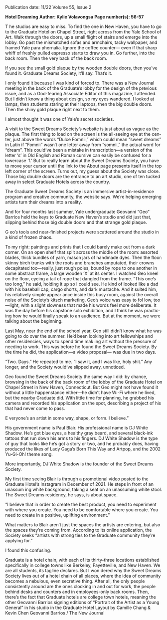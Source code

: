 Publication date: 11/22
Volume 55, Issue 2

**Hotel Dreaming**
**Author: Kylie Volavongsa**
**Page number(s): 56-57**

T
he studios are easy to miss. 
To find the one in New Haven, 
you have to go to the Graduate 
Hotel on Chapel Street, right across 
from the Yale School of Art. Walk 
through the doors, up a small flight of 
stairs and emerge into the lobby. Go 
past the mismatched sofas and armchairs, 
tacky wallpaper, and framed Yale para­
phernalia. Ignore the coffee counter—
even if that sharp whiff of freshly pulled 
espresso starts to draw you in. Go further, 
into the back room. Then the very back 
of the back room. 

If you see the small gold plaque by 
the wooden double doors, then you’ve 
found it. Graduate Dreams Society, it’ll say. 
That’s it.


I only found it because I was kind 
of forced to. There was a New Journal 
meeting in the back of the Graduate’s 
lobby for the design of the previous 
issue, and as a God-fearing Associate 
Editor of this magazine, I attended. But 
I didn’t know a thing about design, so 
my eyes wandered. I looked at lamps, 
then students staring at their laptops, 
then the big double doors. Then the 
shiny gold plaque right next to them.


I almost thought it was one of Yale’s 
secret societies.


A visit to the Sweet Dreams 
Society’s website is just about as vague as 
the plaque. The first thing to load on the 
screen is the all-seeing eye at the cen­
ter, just above the words “Dulce Fomnii,” 
which could mean “sweet dreams” in 
Latin if “Fomnii” wasn’t one letter 
away from “somnii,” the actual word for 
“dream”. This could’ve been a mistake in 
transcription—a version of the letter ‘s’ 
in Old English and Roman cursive can 
easily be confused for a lowercase ‘f.’ But 
to really learn about the Sweet Dreams 
Society, you have to move your cursor 
until the link to the About page presents 
itself in the top left corner of the screen. 
Turns out, my guess about the Society 
was close. Those big double doors are 
the entrance to an art studio, one of 
ten tucked away in select Graduate
Hotels across the country.


The Graduate Sweet Dreams Society is 
an immersive artist-in-residence program 
and creative community, the website says. 
We’re helping emerging artists turn their 
dreams into a reality. 

And for four months last summer, 
Yale undergraduate Geovanni “Geo” 
Barrios held the keys to Graduate New 
Haven’s studio and did just that, slipping 
behind those big double doors and that 
strange gold plaque.


G
eo’s tools and near-finished projects 
were scattered around the studio in a 
kind of frozen chaos. 

To my right: paintings and prints 
that I could barely make out from a 
dark corner. On an open shelf that split 
across the middle of the room: assorted 
blades, thick bundles of yarn, mason jars 
of handmade dyes. Then the floor: skinny 
birch trunks with the roots and branches 
amputated, their crowns decapitated 
too—really, just rough poles, bound by 
rope to one another in some abstract 
frame, a large wooden ‘X’ at its center. 
I watched Geo kneel on the floor, 
eyeing a tail of rope that dangled from 
the frame. “This one’s too long,” he said, 
holding it up so I could see. He kind of 
looked like a dad with his baseball cap, 
cargo shorts, and dark mustache. And it 
suited him, his relatively simple appear­
ance inside this busy room, against the 
overall noise of the Society’s kitsch 
marketing. Geo’s voice was easy to fol­
low, too—light, with a slight slowness 
that made his words feel more deliberate. 
It was the day before his capstone solo 
exhibition, and I think he was practic­
ing how he would finally speak to an 
audience. But at the moment, we were 
talking about the beginning. 

Last May, near the end of the school 
year, Geo still didn’t know what he was 
going to do over the summer. He’d been 
looking into art fellowships and other 
residencies, ways to spend time mak­
ing art without the pressure of needing 
to work. This was before he found the 
Sweet Dreams Society. By the time he 
did, the application—a video proposal—
was due in two days. 

“Two. Days.” He repeated to me. “I 
saw it, and I was like, holy shit.” Any 
longer, and the Society would’ve slipped 
away, unnoticed. 

Geo found the Sweet Dreams 
Society the same way I did: by chance, 
browsing in the back of the back room 
of the lobby of the Graduate Hotel 
on Chapel Street in New Haven, 
Connecticut. But Geo might not have 
found it without a little happenstance 
either—he didn’t have Wi-Fi where he 
lived, but the nearby Graduate did. With 
little time for planning, he grabbed his 
camera and recorded his application on 
the spot, describing a project of his that 
had never come to pass.


E
veryone’s an artist in some way, 
shape, or form. I believe.” 

His government name is Paul Blair. 
His professional name is DJ White 
Shadow. He’s got blue eyes, a healthy 
gray beard, and several black-ink tattoos 
that run down his arms to his fingers. DJ 
White Shadow is the type of guy that 
looks like he’s got a story or two, and he 
probably does, having produced the likes 
of Lady Gaga’s Born This Way and Artpop, 
and the 2002 Yu-Gi-Oh! theme song.


More 
importantly, 
DJ 
White 
Shadow is the founder of the Sweet 
Dreams Society. 

My first time seeing Blair is through 
a promotional video posted to the 
Graduate Hotel’s Instagram in December 
of 2021. He steps in front of an unassum­
ing white background, taking a seat on 
an unassuming white stool. The Sweet
Dreams residency, he says, is about space.


“I believe that in order to create the 
best product, you need to experiment 
with where you create. You need to 
be comfortable where you create. You 
need to create in a positive, uplifting 
environment.”


What matters to Blair aren’t just 
the spaces the artists are entering, but 
also the spaces they’re coming from. 
According to its online application, the 
Society seeks “artists with strong ties 
to the Graduate community they’re
applying for.” 

I found this confusing. 

Graduate is a hotel chain, with each 
of its thirty-three locations established 
specifically in college towns like Berkeley, 
Fayetteville, and New Haven. We are all 
students, its tagline declares. But I won­
dered why the Sweet Dreams Society 
lives out of a hotel chain of all places, 
where the idea of community becomes 
a nebulous, even secretive thing. After 
all, the only people consistently around 
are the ones clocking in and out for work, 
the people behind desks and counters 
and in employees-only back rooms. Then, 
there’s the fact that Graduate hotels are 
college town hotels, meaning the other 
Geovanni Barrios signing editions of “Portrait of the Artist as a Young General” in his studio in the Graduate Hotel
Layout by Camille Chang & Kevin Chen
Geovanni Barrios / The New Journal